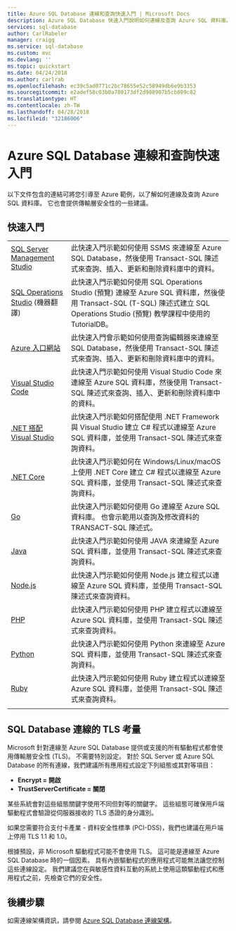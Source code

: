 ```yaml
---
title: Azure SQL Database 連線和查詢快速入門 | Microsoft Docs
description: Azure SQL Database 快速入門說明如何連線及查詢 Azure SQL 資料庫。
services: sql-database
author: CarlRabeler
manager: craigg
ms.service: sql-database
ms.custom: mvc
ms.devlang: ''
ms.topic: quickstart
ms.date: 04/24/2018
ms.author: carlrab
ms.openlocfilehash: ec39c5ad0771c2bc78655e52c58949db6e9b3353
ms.sourcegitcommit: e2adef58c03b0a780173df2d988907b5cb809c82
ms.translationtype: HT
ms.contentlocale: zh-TW
ms.lasthandoff: 04/28/2018
ms.locfileid: "32186006"
---
```

# <a name="azure-sql-database-connect-and-query-quickstarts"></a>Azure SQL Database 連線和查詢快速入門

以下文件包含的連結可將您引導至 Azure 範例，以了解如何連線及查詢 Azure SQL 資料庫。 它也會提供傳輸層安全性的一些建議。

## <a name="quickstarts"></a>快速入門

| |  |
|---|---|
|[SQL Server Management Studio](sql-database-connect-query-ssms.md)|此快速入門示範如何使用 SSMS 來連線至 Azure SQL Database，然後使用 Transact-SQL 陳述式來查詢、插入、更新和刪除資料庫中的資料。|
|[SQL Operations Studio](https://docs.microsoft.com/sql/sql-operations-studio/quickstart-sql-database?toc=/azure/sql-database/toc.json) \(機器翻譯\)|此快速入門示範如何使用 SQL Operations Studio (預覽) 連線至 Azure SQL 資料庫，然後使用 Transact-SQL (T-SQL) 陳述式建立 SQL Operations Studio (預覽) 教學課程中使用的 TutorialDB。|
|[Azure 入口網站](sql-database-connect-query-portal.md)|此快速入門會示範如何使用查詢編輯器來連線至 SQL Database，然後使用 Transact-SQL 陳述式來查詢、插入、更新和刪除資料庫中的資料。|
|[Visual Studio Code](sql-database-connect-query-vscode.md)|此快速入門示範如何使用 Visual Studio Code 來連線至 Azure SQL 資料庫，然後使用 Transact-SQL 陳述式來查詢、插入、更新和刪除資料庫中的資料。|
|[.NET 搭配 Visual Studio](sql-database-connect-query-dotnet-visual-studio.md)|此快速入門示範如何搭配使用 .NET Framework 與 Visual Studio 建立 C# 程式以連線至 Azure SQL 資料庫，並使用 Transact-SQL 陳述式來查詢資料。|
|[.NET Core](sql-database-connect-query-dotnet-core.md)|此快速入門示範如何在 Windows/Linux/macOS 上使用 .NET Core 建立 C# 程式以連線至 Azure SQL 資料庫，並使用 Transact-SQL 陳述式來查詢資料。|
|[Go](sql-database-connect-query-go.md)|此快速入門示範如何使用 Go 連線至 Azure SQL 資料庫。 也會示範用以查詢及修改資料的 TRANSACT-SQL 陳述式。|
|[Java](sql-database-connect-query-java.md)|此快速入門示範如何使用 JAVA 來連線至 Azure SQL 資料庫，並使用 Transact-SQL 陳述式來查詢資料。|
|[Node.js](sql-database-connect-query-nodejs.md)|此快速入門示範如何使用 Node.js 建立程式以連線至 Azure SQL 資料庫，並使用 Transact-SQL 陳述式來查詢資料。|
|[PHP](sql-database-connect-query-php.md)|此快速入門示範如何使用 PHP 建立程式以連線至 Azure SQL 資料庫，並使用 Transact-SQL 陳述式來查詢資料。|
|[Python](sql-database-connect-query-python.md)|此快速入門示範如何使用 Python 來連線至 Azure SQL 資料庫，並使用 Transact-SQL 陳述式來查詢資料。 |
|[Ruby](sql-database-connect-query-ruby.md)|此快速入門示範如何使用 Ruby 建立程式以連線至 Azure SQL 資料庫，並使用 Transact-SQL 陳述式來查詢資料。|
|||

## <a name="tls-considerations-for-sql-database-connectivity"></a>SQL Database 連線的 TLS 考量
Microsoft 針對連線至 Azure SQL Database 提供或支援的所有驅動程式都會使用傳輸層安全性 (TLS)。 不需要特別設定。 對於 SQL Server 或 Azure SQL Database 的所有連線，我們建議所有應用程式設定下列組態或其對等項目：

 - **Encrypt = 開啟**
 - **TrustServerCertificate = 關閉**

某些系統會對這些組態關鍵字使用不同但對等的關鍵字。 這些組態可確保用戶端驅動程式會驗證從伺服器接收的 TLS 憑證的身分識別。

如果您需要符合支付卡產業 - 資料安全性標準 (PCI-DSS)，我們也建議在用戶端上停用 TLS 1.1 和 1.0。

根據預設，非 Microsoft 驅動程式可能不會使用 TLS。 這可能是連線至 Azure SQL Database 時的一個因素。 具有內嵌驅動程式的應用程式可能無法讓您控制這些連線設定。 我們建議您在與敏感性資料互動的系統上使用這類驅動程式和應用程式之前，先檢查它們的安全性。

## <a name="next-steps"></a>後續步驟

如需連線架構資訊，請參閱 [Azure SQL Database 連線架構](sql-database-connectivity-architecture.md)。